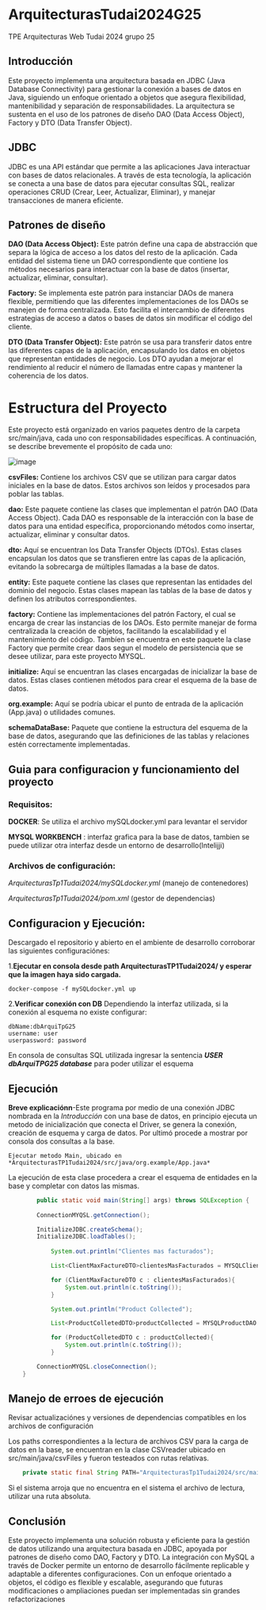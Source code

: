 # ArquitecturasTudai2024G25
TPE Arquitecturas Web Tudai 2024 grupo 25

## Introducción
Este proyecto implementa una arquitectura basada en JDBC (Java Database Connectivity) para gestionar la conexión a bases de datos en Java, siguiendo un enfoque orientado a objetos que asegura flexibilidad, mantenibilidad y separación de responsabilidades. La arquitectura se sustenta en el uso de los patrones de diseño DAO (Data Access Object), Factory y DTO (Data Transfer Object).

## JDBC
JDBC es una API estándar que permite a las aplicaciones Java interactuar con bases de datos relacionales. A través de esta tecnología, la aplicación se conecta a una base de datos para ejecutar consultas SQL, realizar operaciones CRUD (Crear, Leer, Actualizar, Eliminar), y manejar transacciones de manera eficiente.

## Patrones de diseño
**DAO (Data Access Object):** Este patrón define una capa de abstracción que separa la lógica de acceso a los datos del resto de la aplicación. Cada entidad del sistema tiene un DAO correspondiente que contiene los métodos necesarios para interactuar con la base de datos (insertar, actualizar, eliminar, consultar).

**Factory:** Se implementa este patrón para instanciar DAOs de manera flexible, permitiendo que las diferentes implementaciones de los DAOs se manejen de forma centralizada. Esto facilita el intercambio de diferentes estrategias de acceso a datos o bases de datos sin modificar el código del cliente.

**DTO (Data Transfer Object):** Este patrón se usa para transferir datos entre las diferentes capas de la aplicación, encapsulando los datos en objetos que representan entidades de negocio. Los DTO ayudan a mejorar el rendimiento al reducir el número de llamadas entre capas y mantener la coherencia de los datos.

# Estructura del Proyecto
Este proyecto está organizado en varios paquetes dentro de la carpeta src/main/java, cada uno con responsabilidades específicas. A continuación, se describe brevemente el propósito de cada uno:

![image](https://github.com/user-attachments/assets/ad8f4b6e-b9cc-46c2-8dae-d557997bc394)

**csvFiles:** Contiene los archivos CSV que se utilizan para cargar datos iniciales en la base de datos. Estos archivos son leídos y procesados para poblar las tablas.

**dao:** Este paquete contiene las clases que implementan el patrón DAO (Data Access Object). Cada DAO es responsable de la interacción con la base de datos para una entidad específica, proporcionando métodos como insertar, actualizar, eliminar y consultar datos.

**dto:** Aquí se encuentran los Data Transfer Objects (DTOs). Estas clases encapsulan los datos que se transfieren entre las capas de la aplicación, evitando la sobrecarga de múltiples llamadas a la base de datos.

**entity:** Este paquete contiene las clases que representan las entidades del dominio del negocio. Estas clases mapean las tablas de la base de datos y definen los atributos correspondientes.

**factory:** Contiene las implementaciones del patrón Factory, el cual se encarga de crear las instancias de los DAOs. Esto permite manejar de forma centralizada la creación de objetos, facilitando la escalabilidad y el mantenimiento del código. Tambíen se encuentra en este paquete la clase Factory que permite crear daos segun el modelo de persistencia que se desee utilizar, para este proyecto MYSQL.

**initialize:** Aquí se encuentran las clases encargadas de inicializar la base de datos. Estas clases contienen métodos para crear el esquema de la base de datos.

**org.example:** Aquí se podría ubicar el punto de entrada de la aplicación (App.java) o utilidades comunes.

**schemaDataBase:** Paquete que contiene la estructura del esquema de la base de datos, asegurando que las definiciones de las tablas y relaciones estén correctamente implementadas.

## Guia para configuracion y funcionamiento del proyecto

### Requisitos: 
**DOCKER**: Se utiliza el archivo mySQLdocker.yml para levantar el servidor

**MYSQL WORKBENCH** : interfaz grafica para la base de datos, tambien se puede utilizar otra interfaz desde un entorno de desarrollo(Intelijji)


### Archivos de configuración:
*ArquitecturasTp1Tudai2024/mySQLdocker.yml* (manejo de contenedores)

*ArquitecturasTp1Tudai2024/pom.xml* (gestor de dependencias)

## Configuracion y Ejecución:
Descargado el repositorio y abierto en el ambiente de desarrollo corroborar las
siguientes configuraciónes:
 
1.**Ejecutar en consola desde path ArquitecturasTP1Tudai2024/ y esperar que la imagen haya sido cargada.**

    docker-compose -f mySQLdocker.yml up 

2.**Verificar conexión con DB**
Dependiendo la interfaz utilizada, si la conexión al esquema no existe configurar:

    dbName:dbArquiTpG25
    username: user
    userpassword: password

En consola de consultas SQL utilizada ingresar la sentencia ***USER dbArquiTPG25 database***  para poder utilizar el esquema

## Ejecución

**Breve explicaciónn**-Este programa por medio de una conexión JDBC nombrada en la *Introducción* con una base de datos, en principio ejecuta un metodo de inicialización que conecta el Driver, se genera la conexión, creación de esquema y carga de datos.
Por ultimó procede a mostrar por consola dos consultas a la base.

    Ejecutar metodo Main, ubicado en *ArquitecturasTP1Tudai2024/src/java/org.example/App.java*    
    
La ejecución de esta clase procedera a crear el esquema de entidades en la base y
completar con datos las mismas.

```java
        public static void main(String[] args) throws SQLException {
        
        ConnectionMYQSL.getConnection();

        InitializeJDBC.createSchema();
        InitializeJDBC.loadTables();
             
            System.out.println("Clientes mas facturados");

            List<ClientMaxFactureDTO>clientesMasFacturados = MYSQLClientDAO.getInstance().selectMaxFacture();

            for (ClientMaxFactureDTO c : clientesMasFacturados){
                System.out.println(c.toString());
            }

            System.out.println("Product Collected");

            List<ProductColletedDTO>productCollected = MYSQLProductDAO.getInstance().selectMostProductColleted();

            for (ProductColletedDTO c : productCollected){
                System.out.println(c.toString());
            }

        ConnectionMYQSL.closeConnection();
    }
```

## Manejo de erroes de ejecución

Revisar actualizaciónes y versiones de dependencias compatibles en los archivos de configuración

Los paths correspondientes a la lectura de archivos CSV para la carga de datos en la base, se encuentran en la clase
CSVreader ubicado en src/main/java/csvFiles y fueron testeados con rutas relativas.
    
   ```java
       private static final String PATH="ArquitecturasTp1Tudai2024/src/main/java/csvFiles/";
   ```
    
Si el sistema arroja que no encuentra en el sistema el archivo de lectura, utilizar una ruta absoluta.
    

## Conclusión
Este proyecto implementa una solución robusta y eficiente para la gestión de datos utilizando una arquitectura basada en JDBC, apoyada por patrones de diseño como DAO, Factory y DTO. La integración con MySQL a través de Docker permite un entorno de desarrollo fácilmente replicable y adaptable a diferentes configuraciones. Con un enfoque orientado a objetos, el código es flexible y escalable, asegurando que futuras modificaciones o ampliaciones puedan ser implementadas sin grandes refactorizaciones








